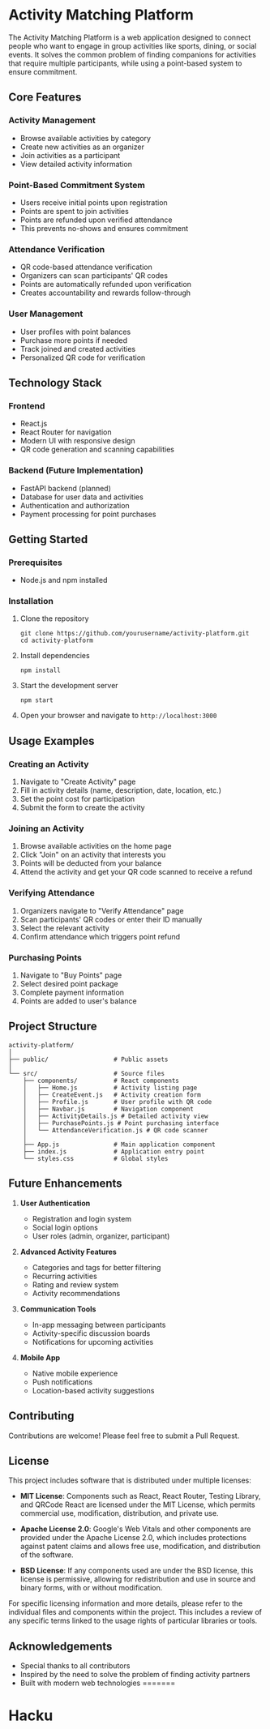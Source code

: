 
# Activity Matching Platform

The Activity Matching Platform is a web application designed to connect people who want to engage in group activities like sports, dining, or social events. It solves the common problem of finding companions for activities that require multiple participants, while using a point-based system to ensure commitment.

## Core Features

### Activity Management
- Browse available activities by category
- Create new activities as an organizer
- Join activities as a participant
- View detailed activity information

### Point-Based Commitment System
- Users receive initial points upon registration
- Points are spent to join activities
- Points are refunded upon verified attendance
- This prevents no-shows and ensures commitment

### Attendance Verification
- QR code-based attendance verification
- Organizers can scan participants' QR codes
- Points are automatically refunded upon verification
- Creates accountability and rewards follow-through

### User Management
- User profiles with point balances
- Purchase more points if needed
- Track joined and created activities
- Personalized QR code for verification

## Technology Stack

### Frontend
- React.js
- React Router for navigation
- Modern UI with responsive design
- QR code generation and scanning capabilities

### Backend (Future Implementation)
- FastAPI backend (planned)
- Database for user data and activities
- Authentication and authorization
- Payment processing for point purchases

## Getting Started

### Prerequisites
- Node.js and npm installed

### Installation
1. Clone the repository
   ```
   git clone https://github.com/yourusername/activity-platform.git
   cd activity-platform
   ```

2. Install dependencies
   ```
   npm install
   ```

3. Start the development server
   ```
   npm start
   ```

4. Open your browser and navigate to `http://localhost:3000`

## Usage Examples

### Creating an Activity
1. Navigate to "Create Activity" page
2. Fill in activity details (name, description, date, location, etc.)
3. Set the point cost for participation
4. Submit the form to create the activity

### Joining an Activity
1. Browse available activities on the home page
2. Click "Join" on an activity that interests you
3. Points will be deducted from your balance
4. Attend the activity and get your QR code scanned to receive a refund

### Verifying Attendance
1. Organizers navigate to "Verify Attendance" page
2. Scan participants' QR codes or enter their ID manually
3. Select the relevant activity
4. Confirm attendance which triggers point refund

### Purchasing Points
1. Navigate to "Buy Points" page
2. Select desired point package
3. Complete payment information
4. Points are added to user's balance

## Project Structure

```
activity-platform/
│
├── public/                  # Public assets
│
└── src/                     # Source files
    ├── components/          # React components
    │   ├── Home.js          # Activity listing page
    │   ├── CreateEvent.js   # Activity creation form
    │   ├── Profile.js       # User profile with QR code
    │   ├── Navbar.js        # Navigation component
    │   ├── ActivityDetails.js # Detailed activity view
    │   ├── PurchasePoints.js # Point purchasing interface
    │   └── AttendanceVerification.js # QR code scanner
    │
    ├── App.js               # Main application component
    ├── index.js             # Application entry point
    └── styles.css           # Global styles
```

## Future Enhancements

1. **User Authentication**
   - Registration and login system
   - Social login options
   - User roles (admin, organizer, participant)

2. **Advanced Activity Features**
   - Categories and tags for better filtering
   - Recurring activities
   - Rating and review system
   - Activity recommendations

3. **Communication Tools**
   - In-app messaging between participants
   - Activity-specific discussion boards
   - Notifications for upcoming activities

4. **Mobile App**
   - Native mobile experience
   - Push notifications
   - Location-based activity suggestions

## Contributing

Contributions are welcome! Please feel free to submit a Pull Request.

## License

This project includes software that is distributed under multiple licenses:

- **MIT License**: Components such as React, React Router, Testing Library, and QRCode React are licensed under the MIT License, which permits commercial use, modification, distribution, and private use.

- **Apache License 2.0**: Google's Web Vitals and other components are provided under the Apache License 2.0, which includes protections against patent claims and allows free use, modification, and distribution of the software.

- **BSD License**: If any components used are under the BSD license, this license is permissive, allowing for redistribution and use in source and binary forms, with or without modification.

For specific licensing information and more details, please refer to the individual files and components within the project. This includes a review of any specific terms linked to the usage rights of particular libraries or tools.
## Acknowledgements

- Special thanks to all contributors
- Inspired by the need to solve the problem of finding activity partners
- Built with modern web technologies
=======

# Hacku
